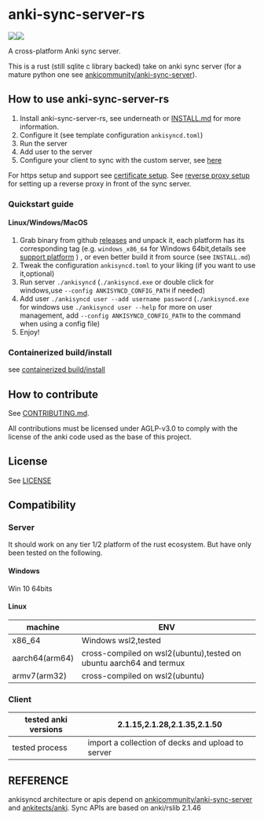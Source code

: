 # anki-sync-server-rs

[![](https://img.shields.io/github/v/release/ankicommunity/anki-sync-server-rs)](https://github.com/ankicommunity/anki-sync-server-rs/releases/latest)[![](https://img.shields.io/github/last-commit/ankicommunity/anki-sync-server-rs)]()

A cross-platform Anki sync server.

This is a rust (still sqlite c library backed) take on anki sync server (for a mature python one see [ankicommunity/anki-sync-server](https://github.com/ankicommunity/anki-sync-server)).


## How to use anki-sync-server-rs

1. Install anki-sync-server-rs, see underneath or [INSTALL.md](docs/INSTALL.md) for more information.
2. Configure it (see template configuration `ankisyncd.toml`)
3. Run the server
4. Add user to the server
5. Configure your client to sync with the custom server, see [here](docs/ANKI_CLIENTS_SETUP.md)

For https setup and support see [certificate setup](docs/CERTS.md).
See [reverse proxy setup](docs/REVERSE_PROXY.md) for setting up a reverse proxy in front of the sync server.


### Quickstart guide

#### Linux/Windows/MacOS

1. Grab binary from github [releases](https://github.com/ankicommunity/anki-sync-server-rs/releases) and unpack it, each platform has its corresponding tag (e.g. `windows_x86_64` for Windows 64bit,details see [support platform](docs/PLATFORM.md) ) , or even better build it from source (see `INSTALL.md`)
2. Tweak the configuration `ankisyncd.toml` to your liking (if you want to use it,optional)
3. Run server `./ankisyncd` (`./ankisyncd.exe` or double click for windows,use `--config ANKISYNCD_CONFIG_PATH` if needed)
4. Add user `./ankisyncd user --add username password` (`./ankisyncd.exe` for windows use `./ankisyncd user --help` for more on user management, add `--config ANKISYNCD_CONFIG_PATH` to the command when using a config file)
5. Enjoy!

### Containerized build/install

see [containerized build/install](docs/CONTAINER.md)

## How to contribute

See [CONTRIBUTING.md](CONTRIBUTING.md).

All contributions must be licensed under AGLP-v3.0 to comply with the license of the anki code used as the base of this project.

## License

See [LICENSE](LICENSE)


## Compatibility

### Server

It should work on any tier 1/2 platform of the rust ecosystem.
But have only been tested on the following.

#### Windows

Win 10 64bits

#### Linux

|machine|ENV|
|----|----|
|x86_64|Windows wsl2,tested|
|aarch64(arm64)|cross-compiled on wsl2(ubuntu),tested on ubuntu aarch64 and termux|
|armv7(arm32)|cross-compiled on wsl2(ubuntu)|


### Client

|tested anki versions|2.1.15,2.1.28,2.1.35,2.1.50|
|----|----|
|tested process| import a collection of decks and upload to server|


## REFERENCE
ankisyncd architecture or apis depend on [ankicommunity/anki-sync-server](https://github.com/ankicommunity/anki-sync-server) and
[ankitects/anki](https://github.com/ankitects/anki).
Sync APIs are based on anki/rslib 2.1.46
